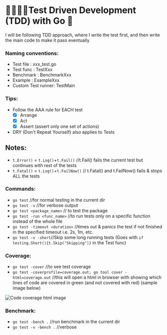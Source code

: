 # :wrench::nut_and_bolt::hammer::repeat:Test Driven Development (TDD) with Go :raised_hands:
I will be following TDD approach, where I write the test first, and then write the main code to make it pass eventually

### Naming conventions:
- Test file         : xxx_test.go
- Test func         : TestXxx
- Benchmark         : BenchmarkXxx
- Example           : ExampleXxx
- Custom Test runner: TestMain



### Tips:
- Follow the AAA rule for EACH test
  - [x] Arrange
  - [x] Act
  - [x] Assert (assert only one set of actions)
- DRY (Don't Repeat Yourself) also applies to Tests 

## Notes:
- `t.Error()` = `t.Log()`+`t.Fail()` //t.Fail() fails the current test but continues with rest of the tests
- `t.Fatal()` = `t.Log()`+`t.FailNow()` // t.Fatal() and t.FailNow() fails & stops ALL the tests

### Commands:
- `go test` //for normal testing in the current dir
- `go test -v` //for verbose output
- `go test <package_name>` // to test the package
- `go test -run <func_name>` //to run tests only on a specific function instead of the whole file
- `go test -timeout <duration>` //times out & panics the test if not finished in the specified timeout i.e. 2s, 1m, etc.
- `go test -v -short`//Skip some long running tests (Goes with `if testing.Short(){t.Skip("Skipping")}` in the Test func)

### Coverage:
- `go test -cover` //to see test coverage
- `go test -coverprofile=coverage.out; go tool cover -html=coverage.out` //this will open a html in browser with showing which lines of code are covered in green (and not covered with red) (sample image below)

![Code coverage html image](https://raw.githubusercontent.com/gunjan5/go-test-driven-development/master/coverage_html.png?token=AFsMeNKyNVWefbQsy2IorN14XmkzgnUSks5W94VSwA%3D%3D)

### Benchmark:
- `go test -bench .` //run benchmark in the current dir
- `go test -v -bench .` //verbose
